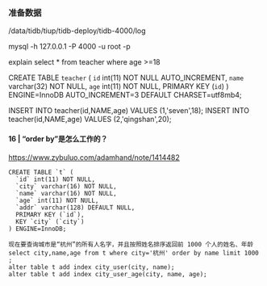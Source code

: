 

### 准备数据
/data/tidb/tiup/tidb-deploy/tidb-4000/log

mysql -h 127.0.0.1 -P 4000 -u root  -p 

explain select * from teacher where age >=18


CREATE TABLE `teacher` (
  `id` int(11) NOT NULL AUTO_INCREMENT,
  `name` varchar(32) NOT NULL,
  `age` int(11) NOT NULL,
  PRIMARY KEY (`id`)
) ENGINE=InnoDB AUTO_INCREMENT=3 DEFAULT CHARSET=utf8mb4;

INSERT  INTO teacher(id,NAME,age) VALUES (1,'seven',18);
INSERT  INTO teacher(id,NAME,age) VALUES (2,'qingshan',20);


#### 16 | “order by”是怎么工作的？
https://www.zybuluo.com/adamhand/note/1414482

~~~
CREATE TABLE `t` (
  `id` int(11) NOT NULL,
  `city` varchar(16) NOT NULL,
  `name` varchar(16) NOT NULL,
  `age` int(11) NOT NULL,
  `addr` varchar(128) DEFAULT NULL,
  PRIMARY KEY (`id`),
  KEY `city` (`city`)
) ENGINE=InnoDB;

现在要查询城市是“杭州”的所有人名字，并且按照姓名排序返回前 1000 个人的姓名、年龄
select city,name,age from t where city='杭州' order by name limit 1000  ;
alter table t add index city_user(city, name);
alter table t add index city_user_age(city, name, age);

~~~